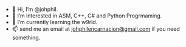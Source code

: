 - 👋 Hi, I’m @johphil.
- 👀 I’m interested in ASM, C++, C# and Python Progrmaming.
- 🌱 I’m currently learning the w9rld.
- 📫 send me an email at johphilencarnacion@gmail.com if you need something.

<!---
johphil/johphil is a ✨ special ✨ repository because its `README.md` (this file) appears on your GitHub profile.
You can click the Preview link to take a look at your changes.
--->
